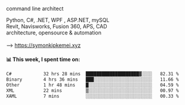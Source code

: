 command line architect

Python, C#, .NET, WPF , ASP.NET, mySQL <br>
Revit, Navisworks, Fusion 360, APS, CAD <br>
architecture, opensource & automation<br>
<br>
--> https://symonkipkemei.xyz

#### 📊 This week, I spent time on:
<!--START_SECTION:waka-->

```txt
C#            32 hrs 28 mins  ████████████████████▓░░░░   82.31 %
Binary        4 hrs 36 mins   ███░░░░░░░░░░░░░░░░░░░░░░   11.66 %
Other         1 hr 48 mins    █░░░░░░░░░░░░░░░░░░░░░░░░   04.59 %
XML           22 mins         ▒░░░░░░░░░░░░░░░░░░░░░░░░   00.97 %
XAML          7 mins          ░░░░░░░░░░░░░░░░░░░░░░░░░   00.33 %
```

<!--END_SECTION:waka-->
